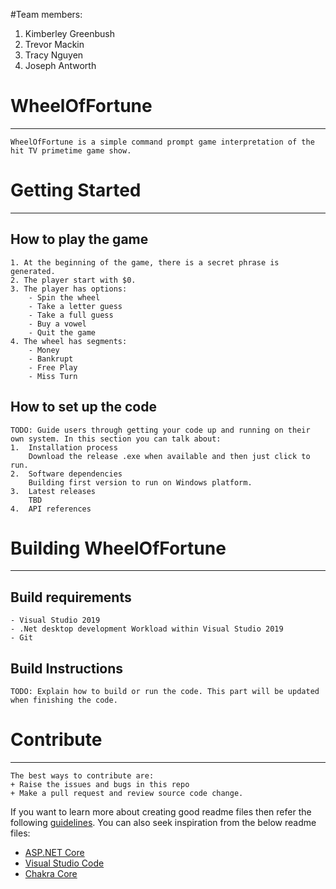 #Team members:

1. Kimberley Greenbush
2. Trevor Mackin
3. Tracy Nguyen
4. Joseph Antworth

# WheelOfFortune
***
````
WheelOfFortune is a simple command prompt game interpretation of the hit TV primetime game show.
````

# Getting Started
***
## How to play the game
````
1. At the beginning of the game, there is a secret phrase is generated.
2. The player start with $0.
3. The player has options:
	- Spin the wheel
	- Take a letter guess
	- Take a full guess
	- Buy a vowel
	- Quit the game
4. The wheel has segments:
	- Money
	- Bankrupt
	- Free Play
	- Miss Turn
````

## How to set up the code
````
TODO: Guide users through getting your code up and running on their own system. In this section you can talk about:
1.	Installation process
    Download the release .exe when available and then just click to run.
2.	Software dependencies
    Building first version to run on Windows platform.
3.	Latest releases
    TBD
4.	API references
````

# Building WheelOfFortune
***
## Build requirements
````
- Visual Studio 2019
- .Net desktop development Workload within Visual Studio 2019
- Git
````
## Build Instructions
````
TODO: Explain how to build or run the code. This part will be updated when finishing the code.
````

# Contribute
***
````
The best ways to contribute are:
+ Raise the issues and bugs in this repo
+ Make a pull request and review source code change.
````

If you want to learn more about creating good readme files then refer the following [guidelines](https://docs.microsoft.com/en-us/azure/devops/repos/git/create-a-readme?view=azure-devops). You can also seek inspiration from the below readme files:
- [ASP.NET Core](https://github.com/aspnet/Home)
- [Visual Studio Code](https://github.com/Microsoft/vscode)
- [Chakra Core](https://github.com/Microsoft/ChakraCore)